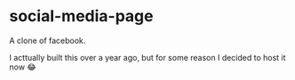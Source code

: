 # social-media-page
A clone of facebook. 


I acttually built this over a year ago, but for some reason I decided to host it now 😂
